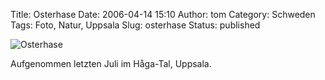 Title: Osterhase
Date: 2006-04-14 15:10
Author: tom
Category: Schweden
Tags: Foto, Natur, Uppsala
Slug: osterhase
Status: published

![Osterhase](/pic/paskhare.jpg)

Aufgenommen letzten Juli im Håga-Tal, Uppsala.

